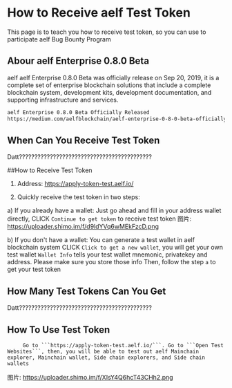# How to Receive aelf Test Token

This page is to teach you how to receive test token, so you can use to participate aelf Bug Bounty Program

## Abour aelf Enterprise 0.8.0 Beta
aelf aelf Enterprise 0.8.0 Beta was officially release on Sep 20, 2019, it is a complete set of enterprise blockchain solutions that include a complete blockchain system, development kits, development documentation, and supporting infrastructure and services.

```bash
aelf Enterprise 0.8.0 Beta Officially Released
https://medium.com/aelfblockchain/aelf-enterprise-0-8-0-beta-officially-released-38b41622893e
```

## When Can You Receive Test Token
Datt???????????????????????????????????????????

##How to Receive Test Token

1. Address: https://apply-token-test.aelf.io/

2. Quickly receive the test token in two steps:

 a) If you already have a wallet:
        Just go ahead and fill in your address wallet directly, CLICK ```Continue to get token``` to receive test token
图片: https://uploader.shimo.im/f/d9ldYVq6wMEkFzcD.png        

 b) If you don't have a wallet:
         You can generate a test wallet in aelf blockchain system
         CLICK ```Click to get a new wallet```, you will get your own test wallet 
         ```Wallet Info``` tells your test wallet mnemonic, privatekey and address. Please make sure you store those info 
         Then, follow the step ```a``` to get your test token
         
## How Many Test Tokens Can You Get
Datt???????????????????????????????????????????
      
## How To Use Test Token
         Go to ```https://apply-token-test.aelf.io/```. Go to ```Open Test Websites```, then, you will be able to test out aelf Mainchain explorer, Mainchain wallet, Side chain explorers, and Side chain wallets
图片: https://uploader.shimo.im/f/XIsY4Q6hcT43CHh2.png

